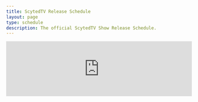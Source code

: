 ```yaml
---
title: ScytedTV Release Schedule
layout: page
type: schedule
description: The official ScytedTV Show Release Schedule.
---
```


<style>
        .styled-calendar-container {
            width: 100%;
            border: none;
            margin-top: 0;
        }

        @media (max-width: 768px) {
            .styled-calendar-container {
                margin-top: auto;
                flex-grow: 1;
            }
        }
    </style>

<iframe id="calendar-iframe" src="https://embed.styledcalendar.com/#bCwvC47Y17egiZWCApEq" title="Styled Calendar"
        class="styled-calendar-container" data-cy="calendar-embed-iframe"></iframe>
<script async type="module" src="https://embed.styledcalendar.com/assets/parent-window.js"></script>